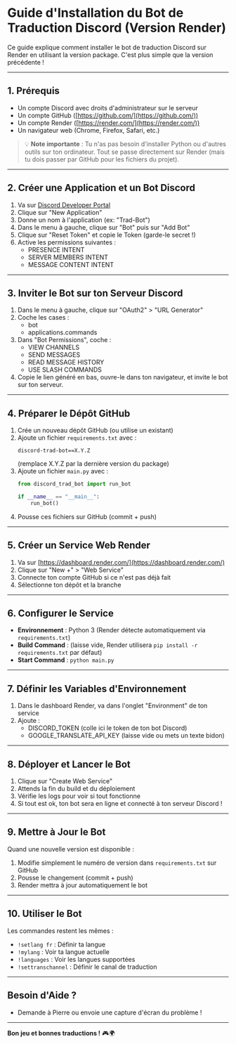 # Guide d'Installation du Bot de Traduction Discord (Version Render)

Ce guide explique comment installer le bot de traduction Discord sur Render en utilisant la version package. C'est plus simple que la version précédente !

---

## 1. Prérequis
- Un compte Discord avec droits d'administrateur sur le serveur
- Un compte GitHub ([https://github.com/](https://github.com/))
- Un compte Render ([https://render.com/](https://render.com/))
- Un navigateur web (Chrome, Firefox, Safari, etc.)

> 💡 **Note importante** : Tu n'as pas besoin d'installer Python ou d'autres outils sur ton ordinateur. Tout se passe directement sur Render (mais tu dois passer par GitHub pour les fichiers du projet).

---

## 2. Créer une Application et un Bot Discord

1. Va sur [Discord Developer Portal](https://discord.com/developers/applications)
2. Clique sur "New Application"
3. Donne un nom à l'application (ex: "Trad-Bot")
4. Dans le menu à gauche, clique sur "Bot" puis sur "Add Bot"
5. Clique sur "Reset Token" et copie le Token (garde-le secret !)
6. Active les permissions suivantes :
   - PRESENCE INTENT
   - SERVER MEMBERS INTENT
   - MESSAGE CONTENT INTENT

---

## 3. Inviter le Bot sur ton Serveur Discord

1. Dans le menu à gauche, clique sur "OAuth2" > "URL Generator"
2. Coche les cases :
   - bot
   - applications.commands
3. Dans "Bot Permissions", coche :
   - VIEW CHANNELS
   - SEND MESSAGES
   - READ MESSAGE HISTORY
   - USE SLASH COMMANDS
4. Copie le lien généré en bas, ouvre-le dans ton navigateur, et invite le bot sur ton serveur.

---

## 4. Préparer le Dépôt GitHub

1. Crée un nouveau dépôt GitHub (ou utilise un existant)
2. Ajoute un fichier `requirements.txt` avec :
   ```
   discord-trad-bot==X.Y.Z
   ```
   (remplace X.Y.Z par la dernière version du package)
3. Ajoute un fichier `main.py` avec :
   ```python
   from discord_trad_bot import run_bot

   if __name__ == "__main__":
       run_bot()
   ```
4. Pousse ces fichiers sur GitHub (commit + push)

---

## 5. Créer un Service Web Render

1. Va sur [https://dashboard.render.com/](https://dashboard.render.com/)
2. Clique sur "New +" > "Web Service"
3. Connecte ton compte GitHub si ce n'est pas déjà fait
4. Sélectionne ton dépôt et la branche

---

## 6. Configurer le Service
- **Environnement** : Python 3 (Render détecte automatiquement via `requirements.txt`)
- **Build Command** : (laisse vide, Render utilisera `pip install -r requirements.txt` par défaut)
- **Start Command** : `python main.py`

---

## 7. Définir les Variables d'Environnement
1. Dans le dashboard Render, va dans l'onglet "Environment" de ton service
2. Ajoute :
   - DISCORD_TOKEN (colle ici le token de ton bot Discord)
   - GOOGLE_TRANSLATE_API_KEY (laisse vide ou mets un texte bidon)

---

## 8. Déployer et Lancer le Bot

1. Clique sur "Create Web Service"
2. Attends la fin du build et du déploiement
3. Vérifie les logs pour voir si tout fonctionne
4. Si tout est ok, ton bot sera en ligne et connecté à ton serveur Discord !

---

## 9. Mettre à Jour le Bot

Quand une nouvelle version est disponible :
1. Modifie simplement le numéro de version dans `requirements.txt` sur GitHub
2. Pousse le changement (commit + push)
3. Render mettra à jour automatiquement le bot

---

## 10. Utiliser le Bot

Les commandes restent les mêmes :
- `!setlang fr` : Définir ta langue
- `!mylang` : Voir ta langue actuelle
- `!languages` : Voir les langues supportées
- `!settranschannel` : Définir le canal de traduction

---

## Besoin d'Aide ?

- Demande à Pierre ou envoie une capture d'écran du problème !

---

**Bon jeu et bonnes traductions !** 🎮🌍 